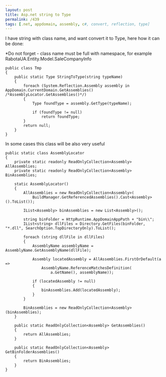 ```yaml
---
layout: post
title: Asp.net string to Type
permalink: /439
tags: [.net, appdomain, assembly, c#, convert, reflection, type]
---
```


I have string with class name, and want convert it to Type, here how it can be
done:


*Do not forget - class name must be full with namespace, for example RabotaUA.Entity.Model.SaleCompanyInfo


    public class Tmp
    {
        public static Type StringToType(string typeName)
        {
            foreach (System.Reflection.Assembly assembly in AppDomain.CurrentDomain.GetAssemblies() /*AssemblyLocator.GetAssemblies()*/)
            {
                Type foundType = assembly.GetType(typeName);

                if (foundType != null)
                    return foundType;
            }
            return null;
        }
    }


In some cases this class will be also very useful


    public static class AssemblyLocator
    {
        private static readonly ReadOnlyCollection<Assembly> AllAssemblies;
        private static readonly ReadOnlyCollection<Assembly> BinAssemblies;

        static AssemblyLocator()
        {
            AllAssemblies = new ReadOnlyCollection<Assembly>(
                BuildManager.GetReferencedAssemblies().Cast<Assembly>().ToList());

            IList<Assembly> binAssemblies = new List<Assembly>();

            string binFolder = HttpRuntime.AppDomainAppPath + "bin\\";
            IList<string> dllFiles = Directory.GetFiles(binFolder, "*.dll", SearchOption.TopDirectoryOnly).ToList();

            foreach (string dllFile in dllFiles)
            {
                AssemblyName assemblyName = AssemblyName.GetAssemblyName(dllFile);

                Assembly locatedAssembly = AllAssemblies.FirstOrDefault(a =>
                    AssemblyName.ReferenceMatchesDefinition(
                        a.GetName(), assemblyName));

                if (locatedAssembly != null)
                {
                    binAssemblies.Add(locatedAssembly);
                }
            }

            BinAssemblies = new ReadOnlyCollection<Assembly>(binAssemblies);
        }

        public static ReadOnlyCollection<Assembly> GetAssemblies()
        {
            return AllAssemblies;
        }

        public static ReadOnlyCollection<Assembly> GetBinFolderAssemblies()
        {
            return BinAssemblies;
        }
    }

